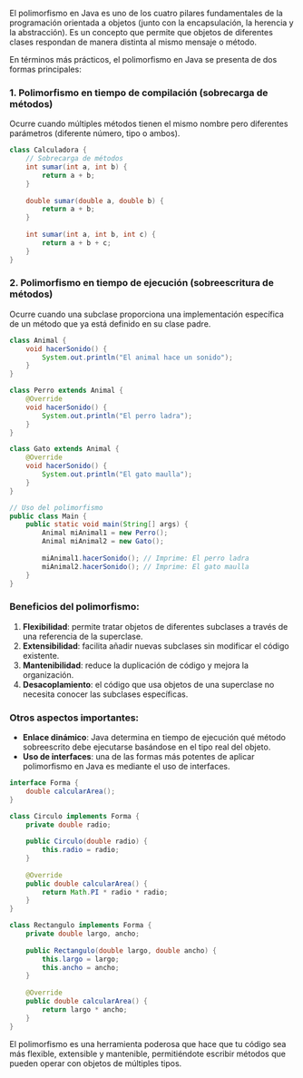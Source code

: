 El polimorfismo en Java es uno de los cuatro pilares fundamentales de la programación orientada a objetos (junto con la encapsulación, la herencia y la abstracción). Es un concepto que permite que objetos de diferentes clases respondan de manera distinta al mismo mensaje o método.

En términos más prácticos, el polimorfismo en Java se presenta de dos formas principales:

### 1. Polimorfismo en tiempo de compilación (sobrecarga de métodos)

Ocurre cuando múltiples métodos tienen el mismo nombre pero diferentes parámetros (diferente número, tipo o ambos).

```java
class Calculadora {
    // Sobrecarga de métodos
    int sumar(int a, int b) {
        return a + b;
    }
    
    double sumar(double a, double b) {
        return a + b;
    }
    
    int sumar(int a, int b, int c) {
        return a + b + c;
    }
}
```

### 2. Polimorfismo en tiempo de ejecución (sobreescritura de métodos)

Ocurre cuando una subclase proporciona una implementación específica de un método que ya está definido en su clase padre.

```java
class Animal {
    void hacerSonido() {
        System.out.println("El animal hace un sonido");
    }
}

class Perro extends Animal {
    @Override
    void hacerSonido() {
        System.out.println("El perro ladra");
    }
}

class Gato extends Animal {
    @Override
    void hacerSonido() {
        System.out.println("El gato maulla");
    }
}

// Uso del polimorfismo
public class Main {
    public static void main(String[] args) {
        Animal miAnimal1 = new Perro();
        Animal miAnimal2 = new Gato();
        
        miAnimal1.hacerSonido(); // Imprime: El perro ladra
        miAnimal2.hacerSonido(); // Imprime: El gato maulla
    }
}
```

### Beneficios del polimorfismo:

1. **Flexibilidad**: permite tratar objetos de diferentes subclases a través de una referencia de la superclase.
2. **Extensibilidad**: facilita añadir nuevas subclases sin modificar el código existente.
3. **Mantenibilidad**: reduce la duplicación de código y mejora la organización.
4. **Desacoplamiento**: el código que usa objetos de una superclase no necesita conocer las subclases específicas.

### Otros aspectos importantes:

- **Enlace dinámico**: Java determina en tiempo de ejecución qué método sobreescrito debe ejecutarse basándose en el tipo real del objeto.
- **Uso de interfaces**: una de las formas más potentes de aplicar polimorfismo en Java es mediante el uso de interfaces.

```java
interface Forma {
    double calcularArea();
}

class Circulo implements Forma {
    private double radio;
    
    public Circulo(double radio) {
        this.radio = radio;
    }
    
    @Override
    public double calcularArea() {
        return Math.PI * radio * radio;
    }
}

class Rectangulo implements Forma {
    private double largo, ancho;
    
    public Rectangulo(double largo, double ancho) {
        this.largo = largo;
        this.ancho = ancho;
    }
    
    @Override
    public double calcularArea() {
        return largo * ancho;
    }
}
```

El polimorfismo es una herramienta poderosa que hace que tu código sea más flexible, extensible y mantenible, permitiéndote escribir métodos que pueden operar con objetos de múltiples tipos.